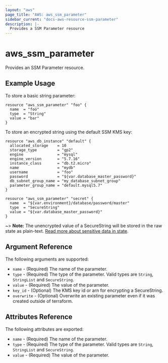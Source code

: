```yaml
---
layout: "aws"
page_title: "AWS: aws_ssm_parameter"
sidebar_current: "docs-aws-resource-ssm-parameter"
description: |-
  Provides a SSM Parameter resource
---
```


# aws\_ssm\_parameter

Provides an SSM Parameter resource.

## Example Usage

To store a basic string parameter:

```hcl
resource "aws_ssm_parameter" "foo" {
  name  = "foo"
  type  = "String"
  value = "bar"
}
```

To store an encrypted string using the default SSM KMS key:

```hcl
resource "aws_db_instance" "default" {
  allocated_storage    = 10
  storage_type         = "gp2"
  engine               = "mysql"
  engine_version       = "5.7.16"
  instance_class       = "db.t2.micro"
  name                 = "mydb"
  username             = "foo"
  password             = "${var.database_master_password}"
  db_subnet_group_name = "my_database_subnet_group"
  parameter_group_name = "default.mysql5.7"
}

resource "aws_ssm_parameter" "secret" {
  name  = "${var.environment}/database/password/master"
  type  = "SecureString"
  value = "${var.database_master_password}"
}
```

~> **Note:** The unencrypted value of a SecureString will be stored in the raw state as plain-text.
[Read more about sensitive data in state](/docs/state/sensitive-data.html).

## Argument Reference

The following arguments are supported:

* `name` - (Required) The name of the parameter.
* `type` - (Required) The type of the parameter. Valid types are `String`, `StringList` and `SecureString`.
* `value` - (Required) The value of the parameter.
* `key_id` - (Optional) The KMS key id or arn for encrypting a SecureString.
* `overwrite` - (Optional) Overwrite an existing parameter even if it was created outside of terraform.

## Attributes Reference

The following attributes are exported:

* `name` - (Required) The name of the parameter.
* `type` - (Required) The type of the parameter. Valid types are `String`, `StringList` and `SecureString`.
* `value` - (Required) The value of the parameter.
